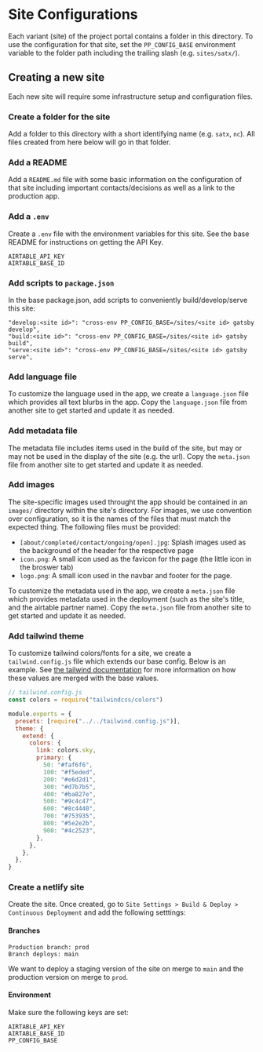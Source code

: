 # Site Configurations

Each variant (site) of the project portal contains a folder in this directory. To use the configuration for that site, set the `PP_CONFIG_BASE` environment variable to the folder path including the trailing slash (e.g. `sites/satx/`).

## Creating a new site

Each new site will require some infrastructure setup and configuration files.

### Create a folder for the site

Add a folder to this directory with a short identifying name (e.g. `satx`, `nc`). All files created from here below will go in that folder.

### Add a README

Add a `README.md` file with some basic information on the configuration of that site including important contacts/decisions as well as a link to the production app.

### Add a `.env`

Create a `.env` file with the environment variables for this site. See the base README for instructions on getting the API Key.

```
AIRTABLE_API_KEY
AIRTABLE_BASE_ID
```

### Add scripts to `package.json`

In the base package.json, add scripts to conveniently build/develop/serve this site:

```
"develop:<site id>": "cross-env PP_CONFIG_BASE=/sites/<site id> gatsby develop",
"build:<site id>": "cross-env PP_CONFIG_BASE=/sites/<site id> gatsby build",
"serve:<site id>": "cross-env PP_CONFIG_BASE=/sites/<site id> gatsby serve",
```

### Add language file

To customize the language used in the app, we create a `language.json` file which provides all text blurbs in the app. Copy the `language.json` file from another site to get started and update it as needed.

### Add metadata file

The metadata file includes items used in the build of the site, but may or may not be used in the display of the site (e.g. the url). Copy the `meta.json` file from another site to get started and update it as needed.

### Add images

The site-specific images used throught the app should be contained in an `images/` directory within the site's directory. For images, we use convention over configuration, so it is the names of the files that must match the expected thing. The following files must be provided:

- `[about/completed/contact/ongoing/open].jpg`: Splash images used as the background of the header for the respective page
- `icon.png`: A small icon used as the favicon for the page (the little icon in the broswer tab)
- `logo.png`: A small icon used in the navbar and footer for the page.

To customize the metadata used in the app, we create a `meta.json` file which provides metadata used in the deployment (such as the site's title, and the airtable partner name). Copy the `meta.json` file from another site to get started and update it as needed.

### Add tailwind theme

To customize tailwind colors/fonts for a site, we create a `tailwind.config.js` file which extends our base config. Below is an example. See [the tailwind documentation](https://tailwindcss.com/docs/presets#how-configurations-are-merged) for more information on how these values are merged with the base values.

```js
// tailwind.config.js
const colors = require("tailwindcss/colors")

module.exports = {
  presets: [require("../../tailwind.config.js")],
  theme: {
    extend: {
      colors: {
        link: colors.sky,
        primary: {
          50: "#faf6f6",
          100: "#f5eded",
          200: "#e6d2d1",
          300: "#d7b7b5",
          400: "#ba827e",
          500: "#9c4c47",
          600: "#8c4440",
          700: "#753935",
          800: "#5e2e2b",
          900: "#4c2523",
        },
      },
    },
  },
}
```

### Create a netlify site

Create the site. Once created, go to `Site Settings > Build & Deploy > Continuous Deployment` and add the following setttings:

#### Branches

```
Production branch: prod
Branch deploys: main
```

We want to deploy a staging version of the site on merge to `main` and the production version on merge to `prod`.

#### Environment

Make sure the following keys are set:

```
AIRTABLE_API_KEY
AIRTABLE_BASE_ID
PP_CONFIG_BASE
```
